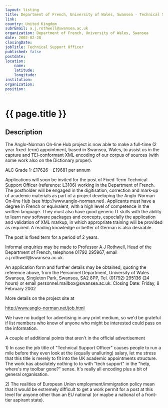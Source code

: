 ```yaml
---
layout: listing
title: Department of French, University of Wales, Swansea - Technical Support Officer
link:
country: United Kingdom
subrEmail: a.j.rothwell@swansea.ac.uk
organization: Department of French, University of Wales, Swansea 
date: 2002-02-28
closingDate: 
jobTitle: Technical Support Officer
published: false
postdate:
location:
	name: 
	latitude: 
	longitude: 
institution: 
organization: 
position: 
--- 
```



# {{ page.title }}

## Description


<p>The Anglo-Norman On-line Hub project is now able to make a full-time (2 year fixed-term) appointment, based in Swansea, Wales, to assist us in the capture and TEI-conformant XML encoding of our corpus of sources (with some work also on the Dictionary proper).</p>

<p>ALC Grade 1: £17626 – £19681 per annum</p>

<p>Applications will soon be invited for the post of Fixed Term Technical Support Officer (reference: L3106) working in the Department of French. The postholder will be engaged in the digitisation, correction and mark-up of academic materials as part of a project developing the Anglo-Norman On-line Hub (see http://www.anglo-norman.net). Applicants must have a degree in French or equivalent, with a high level of competence in the written language. They must also have good generic IT skills with the ability to learn new software packages and concepts, especially the application and validation of XML markup, in which appropriate training will be provided as required. A reading knowledge or better of German is also desirable.</p>

<p> The post is fixed term for a period of 2 years.</p>

<p> Informal enquiries may be made to Professor A J Rothwell, Head of the Department of French, telephone 01792 295967, email a.j.rothwell@swansea.ac.uk.</p>

<p> An application form and further details may be obtained, quoting the reference above, from the Personnel Department, University of Wales Swansea, Singleton Park, Swansea, SA2 8PP, Tel. (01792) 295136 (24 hours) or email personnel.mailbox@swansea.ac.uk. Closing Date: Friday, 8 February 2002 </p>

<p>More details on the project site at<br/>

<a href="http://www.anglo-norman.net/job.html">http://www.anglo-norman.net/job.html</a></p>

<p>We have no budget for advertising in any print medium, so we'd be grateful if list members who know of anyone who might be interested could pass on the information.</p>

<p>A couple of additional points that aren't in the official advertisement</p>

<p>1) In case the job title of "Technical Support Officer" causes people to run a mile before they even look at the (equally unalluring) salary, let me stress that this title is merely to fit into the UK academic appointments structure. The work has absolutely nothing to to with "tech support" in the "help, where's my toolbar gone?" sense. It's really all encoding plus a bit of general organisation. </p>

<p>2) The realities of European Union employment/immigration policy mean that it would be extremely difficult to get a work permit for a post at this level for anyone other than an EU national (or maybe a national of a front-tier aspirant state).</p>
